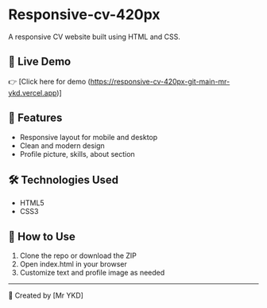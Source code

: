 # Responsive-cv-420px

A responsive CV website built using HTML and CSS.

## 🚀 Live Demo

👉 [Click here for demo (https://responsive-cv-420px-git-main-mr-ykd.vercel.app)]

## 📂 Features

- Responsive layout for mobile and desktop
- Clean and modern design
- Profile picture, skills, about section

## 🛠️ Technologies Used

- HTML5
- CSS3


## 📄 How to Use

1. Clone the repo or download the ZIP
2. Open index.html in your browser
3. Customize text and profile image as needed

---

👤 Created by [Mr YKD]
